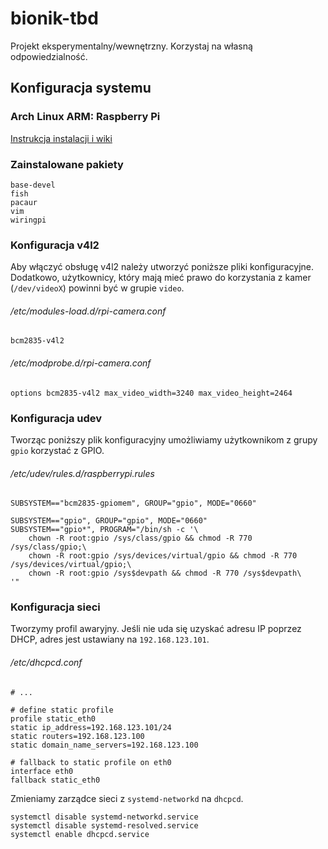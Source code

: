 # bionik-tbd

Projekt eksperymentalny/wewnętrzny. Korzystaj na własną odpowiedzialność.

## Konfiguracja systemu

### Arch Linux ARM: Raspberry Pi
[Instrukcja instalacji i wiki](https://archlinuxarm.org/platforms/armv6/raspberry-pi)

### Zainstalowane pakiety
```text
base-devel
fish
pacaur
vim
wiringpi
```

### Konfiguracja v4l2

Aby włączyć obsługę v4l2 należy utworzyć poniższe pliki konfiguracyjne. Dodatkowo, użytkownicy, który mają mieć prawo do korzystania z kamer (`/dev/videoX`) powinni być w grupie `video`.

###### /etc/modules-load.d/rpi-camera.conf
```text
bcm2835-v4l2
```

###### /etc/modprobe.d/rpi-camera.conf
```text
options bcm2835-v4l2 max_video_width=3240 max_video_height=2464
```

### Konfiguracja udev

Tworząc poniższy plik konfiguracyjny umożliwiamy użytkownikom z grupy `gpio` korzystać z GPIO.

###### /etc/udev/rules.d/raspberrypi.rules
```text
SUBSYSTEM=="bcm2835-gpiomem", GROUP="gpio", MODE="0660"

SUBSYSTEM=="gpio", GROUP="gpio", MODE="0660"
SUBSYSTEM=="gpio*", PROGRAM="/bin/sh -c '\
	chown -R root:gpio /sys/class/gpio && chmod -R 770 /sys/class/gpio;\
	chown -R root:gpio /sys/devices/virtual/gpio && chmod -R 770 /sys/devices/virtual/gpio;\
	chown -R root:gpio /sys$devpath && chmod -R 770 /sys$devpath\
'"
```

### Konfiguracja sieci

Tworzymy profil awaryjny. Jeśli nie uda się uzyskać adresu IP poprzez DHCP, adres jest ustawiany na `192.168.123.101`.

###### /etc/dhcpcd.conf
```text
# ...

# define static profile
profile static_eth0
static ip_address=192.168.123.101/24
static routers=192.168.123.100
static domain_name_servers=192.168.123.100

# fallback to static profile on eth0
interface eth0
fallback static_eth0
```

Zmieniamy zarządce sieci z `systemd-networkd` na `dhcpcd`.

```text
systemctl disable systemd-networkd.service
systemctl disable systemd-resolved.service
systemctl enable dhcpcd.service
```
